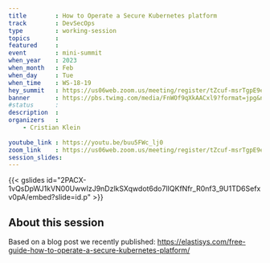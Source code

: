 ```yaml
---
title        : How to Operate a Secure Kubernetes platform
track        : DevSecOps
type         : working-session
topics       : 
featured     :
event        : mini-summit
when_year    : 2023
when_month   : Feb
when_day     : Tue
when_time    : WS-18-19
hey_summit   : https://us06web.zoom.us/meeting/register/tZcuf-msrTgpE9edsZM4rr_PI2Cf5Cqa-fsn
banner       : https://pbs.twimg.com/media/FnWOf9qXkAACxl9?format=jpg&name=medium
#status      : 
description  :
organizers   :
    - Cristian Klein
       
youtube_link : https://youtu.be/buu5FWc_lj0
zoom_link    : https://us06web.zoom.us/meeting/register/tZcuf-msrTgpE9edsZM4rr_PI2Cf5Cqa-fsn
session_slides:
---
```


{{< gslides id="2PACX-1vQsDpWJ1kVN00UwwIzJ9nDzlkSXqwdot6do7lIQKfNfr_R0nf3_9U1TD6Sefxv0pA/embed?slide=id.p" >}}

## About this session

 Based on a blog post we recently published: https://elastisys.com/free-guide-how-to-operate-a-secure-kubernetes-platform/
